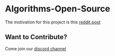 # Algorithms-Open-Source

The motivation for this project is this [reddit post]( https://www.reddit.com/r/compsci/comments/fuaudc/10_algorithms_every_computer_science_student_must/)


## Want to Contribute?

Come join our [discord channel](https://discord.gg/dr6EwMw)
